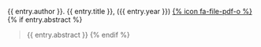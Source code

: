 ---
---
{{ entry.author }}. {{ entry.title }}, ({{ entry.year }}) <a class="download-pdf" href="{{ entry.url }}">
  {% icon fa-file-pdf-o %}
</a>
{% if entry.abstract %}
> {{ entry.abstract }}
{% endif %}

